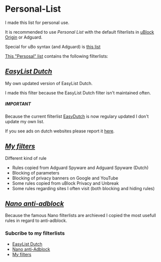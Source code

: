 # Personal-List
I made this list for personal use. 

It is recommended to use _Personal List_ with the default filterlists in [uBlock Origin](https://github.com/uBlockOrigin/uAssets) or Adguard. 

Special for uBo syntax (and Adguard) is [this list](https://github.com/JohnyP36/Personal-List/blob/main/Personal%20List%20(uBo).txt)

[This "Persosal" list](https://github.com/JohnyP36/Personal-List/blob/main/Personal%20List.txt) contains the following filterlists:

## *[EasyList Dutch](https://github.com/JohnyP36/Personal-List/tree/main/easylistdutch)*
My own updated version of EasyList Dutch. 

I made this filter because the EasyList Dutch filter isn't maintained often.

##### IMPORTANT
Because the current filterlist [EasyDutch](https://github.com/BPower0036/AdBlockFilters/blob/main/easydutch) is now regulary updated I don't update my own list. 

If you see ads on dutch websites please report it [here](https://github.com/BPower0036/AdBlockFilters/issues).

## *[My filters](https://github.com/JohnyP36/Personal-List/blob/main/other%20lists/My%20filters.txt)*
Different kind of rule
 - Rules copied from Adguard Spyware and Adguard Spyware (Dutch)
 - Blocking of parameters
 - Blocking of privacy banners on Google and YouTube
 - Some rules copied from uBlock Privacy and Unbreak
 - Some rules regarding sites I often visit (both blocking and hiding rules) 

## *[Nano anti-adblock](https://github.com/JohnyP36/Personal-List/blob/main/other%20lists/Nano%20anti-Adblock.txt)*
Because the famous Nano filterlists are archieved I copied the most usefull rules in regard to anti-adblock. 

### Subcribe to my filterlists
- [EasyList Dutch](https://subscribe.adblockplus.org/?location=https://raw.githubusercontent.com/JohnyP36/Personal-List/main/Personal%20List%20(uBo).txt&title=EasylistDutch)
- [Nano anti-Adblock](https://subscribe.adblockplus.org/?location=https://raw.githubusercontent.com/JohnyP36/Personal-List/main/other%20lists/Nano%20anti-Adblock.txt&title=Nano%20anti-Adblock)
- [My filters](https://subscribe.adblockplus.org/?location=https://raw.githubusercontent.com/JohnyP36/Personal-List/main/other%20lists/My%20filters.txt&title=My%20filters)
